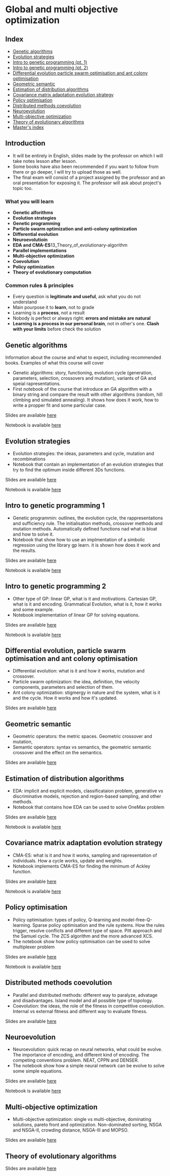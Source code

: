 # Global and multi objective optimization

## Index 

+ [Genetic algorithms](#genetic-algorithms)
+ [Evolution strategies](#evolution-strategies)
+ [Intro to genetic programming (pt. 1)](#intro-to-genetic-programming-1)
+ [Intro to genetic programming (pt. 2)](#intro-to-genetic-programming-2)
+ [Differential evolution particle swarm optimisation and ant colony optimisation](#differential-evolution-particle-swarm-optimisation-and-ant-colony-optimisation)
+ [Geometric semantic](#geometric-semantic)
+ [Estimation of distribution algorithms](#estimation-of-distribution-algorithms)
+ [Covariance matrix adaptation evolution strategy](#covariance-matrix-adaptation-evolution-strategy)
+ [Policy optimisation](#policy-optimisation)
+ [Distributed methods coevolution](#Distributed-methods-coevolution)
+ [Neuroevolution](#neuroevolution)
+ [Multi-objective optimization](#multi-objective-optimization)
+ [Theory of evolutionary algorithms](#theory-of-evolutionary-algorithms)
+ [Master's index](https://github.com/DottorBooom/Master-in-Data-Science-and-Artificial-Intelligence) 

## Introduction

+ It will be entirely in English, slides made by the professor on which I will take notes lesson after lesson.
+ Some books have also been recommended if you want to follow from there or go deeper, I will try to upload those as well.
+ The final exam will consist of a project assigned by the professor and an oral presentation for exposing it. The professor will ask about project's topic too.

### What you will learn

+ **Genetic alforithms**
+ **Evolution strategies**
+ **Genetic programming**
+ **Particle swarm optimization and anti-colony optimization**
+ **Differential evolution**
+ **Neuroevolutioin**
+ **EDA and CMA-ES**13_Theory_of_evolutionary-algorithm
+ **Parallel implementations**
+ **Multi-objective optimization**
+ **Coevolution**
+ **Policy optimization**
+ **Theory of evolutionary computation**

### Common rules & principles

+ Every question is **legitimate and useful**, ask what you do not understand
+ Main pourpose it to **learn**, not to grade
+ Learning is a **process**, not a result
+ Nobody is perfect or always right: **errors and mistake are natural**
+ **Learning is a process in our personal brain**, not in other's one. **Clash with your limits** before check the solution

## Genetic algorithms

Information about the course and what to expect, including recommended books. 
Examples of what this course will cover

+ Genetic algorithms: story, functioning, evolution cycle (generation, parameters, selection, crossovers and mutation), variants of GA and speial rapresentations.
+ First notebook of the course that introduce an GA algorithm with a binary string and compare the result with other algorithms (random, hill climbing and simulated annealing). It shows how does it work, how to write a propper fit and some particular case.

Slides are available [here](Lectures/1_Genetic_algorithms.pdf)

Notebook is available [here](Lectures/1_Genetic_algorithms_Ex.ipynb)

## Evolution strategies

+ Evolution strategies: the ideas, parameters and cycle, mutation and recombinations
+ Notebook that contain an implementation of an evolution strategies that try to find the optimum inside different 3Ds functions.

Slides are available [here](Lectures/2_Evolution_strategies.pdf)

Notebook is available [here](Lectures/2_Evolution_strategies_Ex.ipynb)

## Intro to genetic programming 1

+ Genetic programmin: outlines, the evolution cycle, the rappresentations and sufficiency rule. The initialisation methods, crossover methods and mutation methods. Automatically defined functions nad what is bloat and how to solve it.
+ Notebook that show how to use an implmentation of a simbolic regression using the library gp learn. it is shown how does it work and the results.

Slides are available [here](Lectures/3_Genetic_programming.pdf)

Notebook is available [here](Lectures/3_Genetic_programming_Ex.ipynb)

## Intro to genetic programming 2

+ Other type of GP: linear GP, what is it and motivations. Cartesian GP, what is it and encoding. Grammatical Evolution, what is it, how it works and some example.
+ Notebook implementation of linear GP for solving equations.

Slides are available [here](Lectures/4_Genetic_programming.pdf)

Notebook is available [here](Lectures/4_Linear_GP_Ex.ipynb)

## Differential evolution, particle swarm optimisation and ant colony optimisation

+ Differential evolution: what is it and how it works, mutation and crossover.
+ Particle swarm optimization: the idea, definition, the velocity components, parameters and selection of them.
+ Ant colony optimization: stigmergy in nature and the system, what is it and the cycle. How it works and how it's updated.

Slides are available [here](Lectures/5_Diff_evolution_particle_swarm_and_ant_colony.pdf)

## Geometric semantic

+ Geometric operators: the metric spaces. Geometric crossover and mutation,
+ Semantic operators: syntax vs semantics, the geometric semantic crossover and the effect on the semantics. 

Slides are available [here](Lectures/6_Geometric_semantic.pdf)

## Estimation of distribution algorithms

+ EDA: implicit and explicit models, classificataion problem, generative vs discriminative models, rejection and region-based sampling, and other methods.
+ Notebook that contains how EDA can be used to solve OneMax problem

Slides are available [here](Lectures/7_EDA.pdf)

Notebook is available [here](Lectures/7_EDA_Ex.ipynb)

## Covariance matrix adaptation evolution strategy

+ CMA-ES: what is it and how it works, sampling and rapresentation of individuals. How a cycle works, update and weights. 
+ Notebook implements CMA-ES for finding the minimum of Ackley function.

Slides are available [here](Lectures/8_CMA-ES.pdf)

Notebook is available [here](Lectures/8_CMA-ES_Ex.ipynb)

## Policy optimisation

+ Policy optimisation: types of policy, Q-learning and model-free-Q-learning. Sparse policy optimisation and the rule systems. How the rules trigger, resolve conflicts and different type of space. Pitt approach and the Samuel cycle. The ZCS algorithm and the more advanced XCS.
+ The notebook show how policy optimisation can be used to solve multiplexer problem

Slides are available [here](Lectures/9_Policy_optimization.pdf)

Notebook is available [here](Lectures/9_Policy_optimization_Ex.ipynb)

## Distributed methods coevolution

+ Parallel and distributed methods: different way to paralyze, advatage and disadvantages. Island model and all possible type of topology.
+ Coevolution: the ideas, the role of the fitness in competitive coevolution. Internal vs external fitness and different way to evaluate fitness.

Slides are available [here](Lectures/10_Distributed_methods_coevolution.pdf)

## Neuroevolution

+ Neuroevolution: quick recap on neural networks, what could be evolve. The importance of encoding, and different kind of encoding. The competing conventions problem. NEAT, CPPN  and DENSER.
+ The notebook show how a simple neural network can be evolve to solve some simple equations.

Slides are available [here](Lectures/11_Neuroevolution.pdf)

Notebook is available [here](Lectures/11_Neuroevolution_Ex.ipynb)

## Multi-objective optimization

+ Multi-objective optimization: single vs multi-objective, dominating solutions, pareto front and optimization. Non-dominated sorting, NSGA and NSGA-II, crowding distance, NSGA-III and MOPSO.

Slides are available [here](Lectures/12_Multi-objective_optimization.pdf)

## Theory of evolutionary algorithms

Slides are available [here](Lectures/13_Theory_of_evolutionary-algorithms.pdf)

